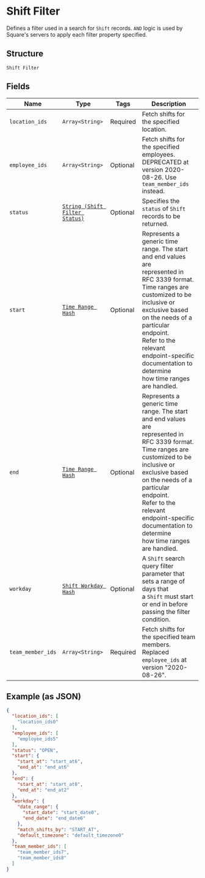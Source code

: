 
# Shift Filter

Defines a filter used in a search for `Shift` records. `AND` logic is
used by Square's servers to apply each filter property specified.

## Structure

`Shift Filter`

## Fields

| Name | Type | Tags | Description |
|  --- | --- | --- | --- |
| `location_ids` | `Array<String>` | Required | Fetch shifts for the specified location. |
| `employee_ids` | `Array<String>` | Optional | Fetch shifts for the specified employees. DEPRECATED at version 2020-08-26. Use `team_member_ids` instead. |
| `status` | [`String (Shift Filter Status)`](../../doc/models/shift-filter-status.md) | Optional | Specifies the `status` of `Shift` records to be returned. |
| `start` | [`Time Range Hash`](../../doc/models/time-range.md) | Optional | Represents a generic time range. The start and end values are<br>represented in RFC 3339 format. Time ranges are customized to be<br>inclusive or exclusive based on the needs of a particular endpoint.<br>Refer to the relevant endpoint-specific documentation to determine<br>how time ranges are handled. |
| `end` | [`Time Range Hash`](../../doc/models/time-range.md) | Optional | Represents a generic time range. The start and end values are<br>represented in RFC 3339 format. Time ranges are customized to be<br>inclusive or exclusive based on the needs of a particular endpoint.<br>Refer to the relevant endpoint-specific documentation to determine<br>how time ranges are handled. |
| `workday` | [`Shift Workday Hash`](../../doc/models/shift-workday.md) | Optional | A `Shift` search query filter parameter that sets a range of days that<br>a `Shift` must start or end in before passing the filter condition. |
| `team_member_ids` | `Array<String>` | Required | Fetch shifts for the specified team members. Replaced `employee_ids` at version "2020-08-26". |

## Example (as JSON)

```json
{
  "location_ids": [
    "location_ids0"
  ],
  "employee_ids": [
    "employee_ids5"
  ],
  "status": "OPEN",
  "start": {
    "start_at": "start_at6",
    "end_at": "end_at6"
  },
  "end": {
    "start_at": "start_at0",
    "end_at": "end_at2"
  },
  "workday": {
    "date_range": {
      "start_date": "start_date0",
      "end_date": "end_date6"
    },
    "match_shifts_by": "START_AT",
    "default_timezone": "default_timezone0"
  },
  "team_member_ids": [
    "team_member_ids7",
    "team_member_ids8"
  ]
}
```

